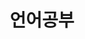---
title:  "언어공부"
layout: languageStudy
permalink: /languageStudies/
author_profile: true
sidebar_main: true
---